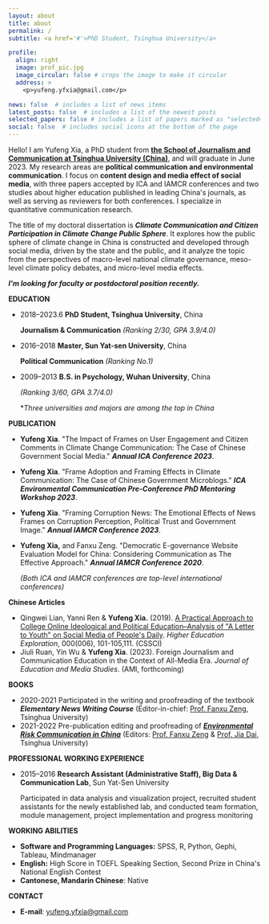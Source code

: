 ```yaml
---
layout: about
title: about
permalink: /
subtitle: <a href='#'>PhD Student, Tsinghua University</a>

profile:
  align: right
  image: prof_pic.jpg
  image_circular: false # crops the image to make it circular
  address: >
    <p>yufeng.yfxia@gmail.com</p>

news: false  # includes a list of news items
latest_posts: false  # includes a list of the newest posts
selected_papers: false # includes a list of papers marked as "selected={true}"
social: false  # includes social icons at the bottom of the page
---
```


Hello! I am Yufeng Xia, a PhD student from **[the School of Journalism and Communication at Tsinghua University (China)](https://www.tsjc.tsinghua.edu.cn/en/)**, and will graduate in June 2023. My research areas are **political communication and environmental communication**. I focus on **content design and media effect of social media**, with three papers accepted by ICA and IAMCR conferences and two studies about higher education published in leading China's journals, as well as serving as reviewers for both conferences. I specialize in quantitative communication research.

The title of my doctoral dissertation is ***Climate Communication and Citizen Participation in Climate Change Public Sphere***. It explores how the public sphere of climate change in China is constructed and developed through social media, driven by the state and the public, and it analyze the topic from the perspectives of macro-level national climate governance, meso-level climate policy debates, and micro-level media effects.

***I'm looking for faculty or postdoctoral position recently.***

**EDUCATION**

- 2018–2023.6 **PhD Student, Tsinghua University**, China

  **Journalism & Communication** *(Ranking 2/30, GPA 3.9/4.0)*

- 2016–2018  **Master, Sun Yat-sen University**, China

  **Political Communication** *(Ranking No.1)*

- 2009–2013  **B.S. in Psychology, Wuhan University**, China

  *(Ranking 3/60, GPA 3.7/4.0)*

  **Three universities and majors are among the top in China*

**PUBLICATION** 

- **Yufeng Xia**. "The Impact of Frames on User Engagement and Citizen Comments in Climate Change Communication: The Case of Chinese Government Social Media." ***Annual ICA Conference 2023***.

- **Yufeng Xia**. "Frame Adoption and Framing Effects in Climate Communication: The Case of Chinese Government Microblogs." ***ICA Environmental Communication Pre-Conference PhD Mentoring Workshop 2023***. 

- **Yufeng Xia**. "Framing Corruption News: The Emotional Effects of News Frames on Corruption Perception, Political Trust and Government Image." ***Annual IAMCR Conference 2023***.

- **Yufeng Xia,** and Fanxu Zeng. "Democratic E-governance Website Evaluation Model for China: Considering Communication as The Effective Approach." ***Annual IAMCR Conference 2020***. 

   *(Both ICA and IAMCR conferences are top-level international conferences)*

**Chinese Articles**

- Qingwei Lian, Yanni Ren & **Yufeng Xia.** (2019). [A Practical Approach to College Online Ideological and Political Education–Analysis of "A Letter to Youth" on Social Media of People's Daily](https://kns.cnki.net/kcms2/article/abstract?v=3uoqIhG8C44YLTlOAiTRKibYlV5Vjs7iLik5jEcCI09uHa3oBxtWoI6wGNpGCwXcLLIgl5AZM26joQgqE5c6gzNHTSiFLQ1w&uniplatform=NZKPT&src=copy). *Higher Education Exploration*, 000(006), 101-105,111. (CSSCI)
- Jiuli Ruan, Yin Wu & **Yufeng Xia**. (2023). Foreign Journalism and Communication Education in the Context of All-Media Era. *Journal of Education and Media Studies*. (AMI, forthcoming)

**BOOKS** 

- 2020-2021 Participated in the writing and proofreading of the textbook ***Elementary News Writing Course*** (Editor-in-chief: [Prof. Fanxu Zeng](https://www.tsjc.tsinghua.edu.cn/en/info/1029/1302.htm), Tsinghua University)
- 2021-2022 Pre-publication editing and proofreading of *[**Environmental Risk Communication in China**](https://www.routledge.com/Environmental-Risk-Communication-in-China-Actors-Issues-and-Governance/Dai-Zeng/p/book/9781032103303)* (Editors: [Prof. Fanxu Zeng](https://www.tsjc.tsinghua.edu.cn/en/info/1029/1302.htm) & [Prof. Jia Dai](https://www.tsjc.tsinghua.edu.cn/en/info/1029/1295.htm), Tsinghua University)

**PROFESSIONAL WORKING EXPERIENCE**

- 2015–2016 **Research Assistant (Administrative Staff), Big Data & Communication Lab**, Sun Yat-Sen University

  Participated in data analysis and visualization project, recruited student assistants for the newly established lab, and conducted team formation, module management, project implementation and progress monitoring

**WORKING ABILITIES**

- **Software and Programming Languages:** SPSS, R, Python, Gephi, Tableau, Mindmanager
- **English:** High Score in TOEFL Speaking Section, Second Prize in China's National English Contest
- **Cantonese, Mandarin Chinese**: Native

**CONTACT**

-  **E-mail**: yufeng.yfxia@gmail.com

